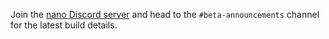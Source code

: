Join the [nano Discord server](https://chat.nano.org) and head to the `#beta-announcements` channel for the latest build details.